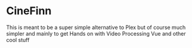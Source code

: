 # CineFinn
This is meant to be a super simple alternative to Plex but of course much simpler and mainly to get Hands on with Video Processing Vue and other cool stuff
